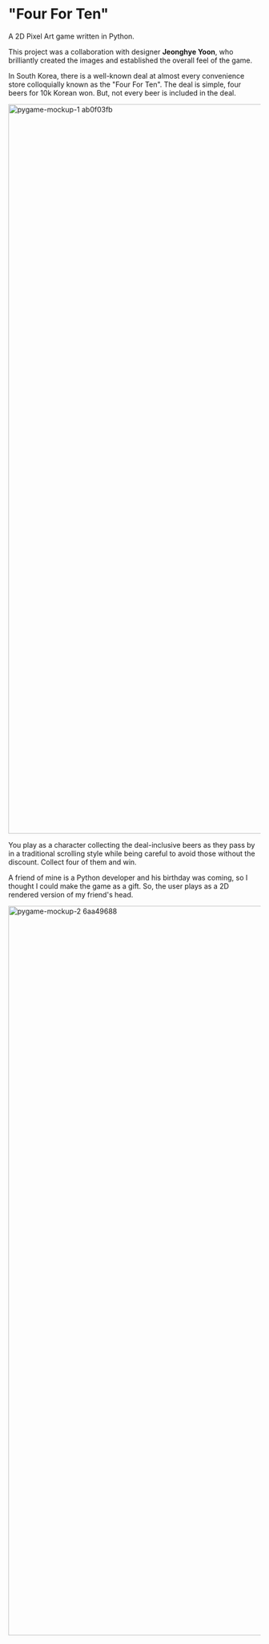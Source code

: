 # "Four For Ten"

A 2D Pixel Art game written in Python.

This project was a collaboration with designer **Jeonghye Yoon**, who brilliantly created the images and established the overall feel of the game.

In South Korea, there is a well-known deal at almost every convenience store colloquially known as the "Four For Ten". The deal is simple, four beers for 10k Korean won. But, not every beer is included in the deal.


<img width="1454" alt="pygame-mockup-1 ab0f03fb" src="https://github.com/dunleavyjack/Four-For-Ten-Game/assets/62225801/95c8859f-f685-4291-b8b5-cfb404cf7f3e">

You play as a character collecting the deal-inclusive beers as they pass by in a traditional scrolling style while being careful to avoid those without the discount. Collect four of them and win.

A friend of mine is a Python developer and his birthday was coming, so I thought I could make the game as a gift. So, the user plays as a 2D rendered version of my friend's head.

<img width="1454" alt="pygame-mockup-2 6aa49688" src="https://github.com/dunleavyjack/Four-For-Ten-Game/assets/62225801/ff22444a-76cb-42cd-bd9a-8a18a61dac46">
